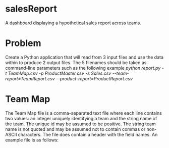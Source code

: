 # salesReport
A dashboard displaying a hypothetical sales report across teams.
# Problem
Create a Python application that will read from 3 input files and use the data within to produce 2 output 
files. The 5 filenames should be taken as command-line parameters such as the following example
*python report.py -t TeamMap.csv -p ProductMaster.csv -s Sales.csv 
--team-report=TeamReport.csv --product-report=ProductReport.csv*
# Team Map
The Team Map file is a comma-separated text file where each line contains two values: an integer 
uniquely identifying a team and the string name of the team. The unique id may be assumed to be positive. The 
string team name is not quoted and may be assumed not to contain commas or non-ASCII characters. The file 
does contain a header with the field names. An example file is as follows:

